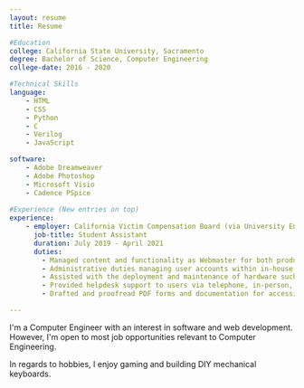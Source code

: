 ```yaml
---
layout: resume
title: Resume

#Education
college: California State University, Sacramento
degree: Bachelor of Science, Computer Engineering
college-date: 2016 - 2020

#Technical Skills
language:
    - HTML
    - CSS
    - Python
    - C
    - Verilog
    - JavaScript

software:
    - Adobe Dreamweaver
    - Adobe Photoshop
    - Microsoft Visio
    - Cadence PSpice
    
#Experience (New entries on top)
experience: 
    - employer: California Victim Compensation Board (via University Enterprises, Inc.)
      job-title: Student Assistant
      duration: July 2019 - April 2021
      duties: 
        - Managed content and functionality as Webmaster for both production and intranet websites
        - Administrative duties managing user accounts within in-house applications
        - Assisted with the deployment and maintenance of hardware such as desktops, telephones, printers, and fax machines
        - Provided helpdesk support to users via telephone, in-person, and Track-It! ticketing system
        - Drafted and proofread PDF forms and documentation for accessibility

---
```


I'm a Computer Engineer with an interest in software and web development. However, I'm open to most job opportunities
relevant to Computer Engineering.

In regards to hobbies, I enjoy gaming and building DIY mechanical keyboards.
